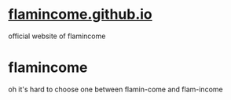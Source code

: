 # [flamincome.github.io](https://flamincome.github.io)

official website of flamincome

# flamincome

oh it's hard to choose one between flamin-come and flam-income
